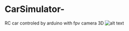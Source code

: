 # CarSimulator-
RC car controled by arduino with fpv camera 3D 
![alt text](https://raw.githubusercontent.com/username/projectname/branch/path/to/img.png)
